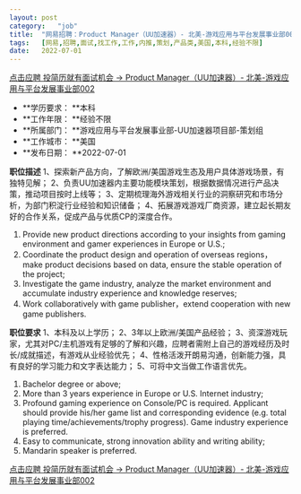 ```yaml
---
layout:	post
category:	"job"
title:	"网易招聘：Product Manager（UU加速器）- 北美-游戏应用与平台发展事业部002-策划-产品类-美国本科经验不限"
tags:	[网易,招聘,面试,找工作,工作,内推,策划,产品类,美国,本科,经验不限]
date:	2022-07-01
---
```


[点击应聘 投简历就有面试机会 -> Product Manager（UU加速器）- 北美-游戏应用与平台发展事业部002](http://mobile.bole.netease.com/bole/boleDetail?id=40943&employeeId=346f03c3cda5f04c&key=all)



- **学历要求： **本科
- **工作年限： **经验不限
- **所属部门： **游戏应用与平台发展事业部-UU加速器项目部-策划组
- **工作城市： **美国
- **发布日期： **2022-07-01



**职位描述**
1、探索新产品方向，了解欧洲/美国游戏生态及用户具体游戏场景，有独特见解；
2、负责UU加速器内主要功能模块策划，根据数据情况进行产品决策，推动项目按时上线等；
3、定期梳理海外游戏相关行业的洞察研究和市场分析，为部门积淀行业经验和知识储备；
4、拓展游戏游戏厂商资源，建立起长期友好的合作关系，促成产品与优质CP的深度合作。

1. Provide new product directions according to your insights from gaming environment and gamer experiences in Europe or U.S.;
2. Coordinate the product design and operation of overseas regions，make product decisions based on data, ensure the stable operation of the project;
3. Investigate the game industry, analyze the market environment and accumulate industry experience and knowledge reserves;
4. Work collaboratively with game publisher，extend cooperation with new game publishers.



**职位要求**
1、本科及以上学历；
2、3年以上欧洲/美国产品经验；
3、资深游戏玩家，尤其对PC/主机游戏有足够的了解和兴趣，应聘者需附上自己的游戏经历及时长/成就描述，有游戏从业经验优先；
4、性格活泼开朗易沟通，创新能力强，具有良好的学习能力和文字表达能力；
5、可将中文当做工作语言优先。

1. Bachelor degree or above;
2. More than 3 years experience in Europe or U.S. Internet industry;
3. Profound gaming experience on Console/PC is required. Applicant should provide his/her game list and corresponding evidence (e.g. total playing time/achievements/trophy progress). Game industry experience is preferred.
4. Easy to communicate, strong innovation ability and writing ability;
5. Mandarin speaker is preferred.



[点击应聘 投简历就有面试机会 -> Product Manager（UU加速器）- 北美-游戏应用与平台发展事业部002](http://mobile.bole.netease.com/bole/boleDetail?id=40943&employeeId=346f03c3cda5f04c&key=all)